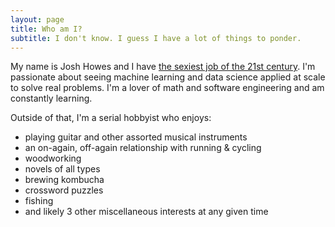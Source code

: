 ```yaml
---
layout: page
title: Who am I?
subtitle: I don't know. I guess I have a lot of things to ponder. 
---
```

My name is Josh Howes and I have [the sexiest job of the 21st century](https://hbr.org/2012/10/data-scientist-the-sexiest-job-of-the-21st-century).  I'm passionate about seeing machine learning and data science applied at scale to solve real problems. I'm a lover of math and software engineering and am constantly learning.

Outside of that, I'm a serial hobbyist who enjoys:
- playing guitar and other assorted musical instruments
- an on-again, off-again relationship with running & cycling
- woodworking
- novels of all types
- brewing kombucha
- crossword puzzles
- fishing
- and likely 3 other miscellaneous interests at any given time

